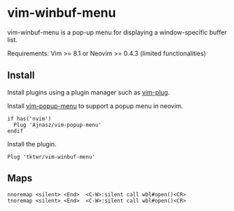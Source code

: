 # vim-winbuf-menu

vim-winbuf-menu is a pop-up menu for displaying a window-specific buffer list.

Requirements: Vim >= 8.1 or Neovim >= 0.4.3 (limited functionalities)

## Install

Install plugins using a plugin manager such as
[vim-plug](https://github.com/junegunn/vim-plug).

Install
[vim-popup-menu](https://github.com/Ajnasz/vim-popup-menu)
to support a popup menu in neovim.
~~~
if has('nvim')
  Plug 'Ajnasz/vim-popup-menu'
endif
~~~

Install the plugin.
~~~
Plug 'tktwr/vim-winbuf-menu'
~~~

## Maps

~~~
nnoremap <silent> <End>  <C-W>:silent call wbl#open()<CR>
tnoremap <silent> <End>  <C-W>:silent call wbl#open()<CR>
~~~

